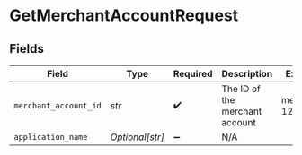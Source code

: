 # GetMerchantAccountRequest


## Fields

| Field                          | Type                           | Required                       | Description                    | Example                        |
| ------------------------------ | ------------------------------ | ------------------------------ | ------------------------------ | ------------------------------ |
| `merchant_account_id`          | *str*                          | :heavy_check_mark:             | The ID of the merchant account | merchant-12345                 |
| `application_name`             | *Optional[str]*                | :heavy_minus_sign:             | N/A                            |                                |